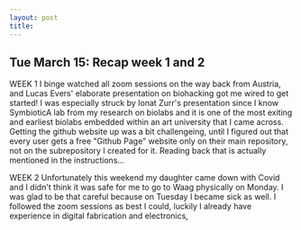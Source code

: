 ```yaml
---
layout: post
title: 
---
```




## Tue March 15: Recap week 1 and 2

WEEK 1
I binge watched all zoom sessions on the way back from Austria, and Lucas Evers' elaborate presentation on biohacking got me wired to get started! I was especially struck by Ionat Zurr's presentation since I know SymbioticA lab from my research on biolabs and it is one of the most exiting and earliest biolabs embedded within an art university that I came across. Getting the github website up was a bit challengeing, until I figured out that every user gets a free "Github Page" website only on their main repository, not on the subrepository I created for it. Reading back that is actually mentioned in the instructions...

WEEK 2
Unfortunately this weekend my daughter came down with Covid and I didn't think it was safe for me to go to Waag physically on Monday. I was glad to be that careful because on Tuesday I became sick as well. I followed the zoom sessions as best I could, luckily I already have experience in digital fabrication and electronics, 
